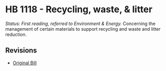 # HB 1118 - Recycling, waste, & litter
*Status: First reading, referred to Environment & Energy.*
Concerning the management of certain materials to support recycling and waste and litter reduction.

## Revisions
* [Original Bill](1/)